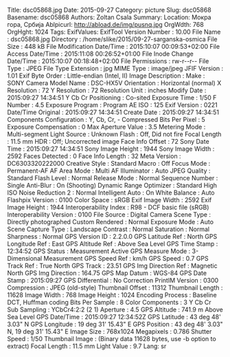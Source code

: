 Title: dsc05868.jpg
Date: 2015-09-27
Category: picture
Slug: dsc05868
Basename: dsc05868
Authors: Zoltan Csala
Summary:
Location: Мокра гора, Србија
Ablpicurl: http://abload.de/img/pusnq.jpg
OrgWdth: 768
OrgHght: 1024
Tags:
ExifValues: ExifTool Version Number : 10.00
            File Name : dsc05868.jpg
            Directory : /home/slike/2015/09-27-sarganska-osmica
            File Size : 448 kB
            File Modification Date/Time : 2015:10:07 00:09:53+02:00
            File Access Date/Time : 2015:11:08 00:26:52+01:00
            File Inode Change Date/Time : 2015:10:07 00:18:48+02:00
            File Permissions : rw-r--r--
            File Type : JPEG
            File Type Extension : jpg
            MIME Type : image/jpeg
            JFIF Version : 1.01
            Exif Byte Order : Little-endian (Intel, II)
            Image Description :
            Make : SONY
            Camera Model Name : DSC-HX5V
            Orientation : Horizontal (normal)
            X Resolution : 72
            Y Resolution : 72
            Resolution Unit : inches
            Modify Date : 2015:09:27 14:34:51
            Y Cb Cr Positioning : Co-sited
            Exposure Time : 1/50
            F Number : 4.5
            Exposure Program : Program AE
            ISO : 125
            Exif Version : 0221
            Date/Time Original : 2015:09:27 14:34:51
            Create Date : 2015:09:27 14:34:51
            Components Configuration : Y, Cb, Cr, -
            Compressed Bits Per Pixel : 5
            Exposure Compensation : 0
            Max Aperture Value : 3.5
            Metering Mode : Multi-segment
            Light Source : Unknown
            Flash : Off, Did not fire
            Focal Length : 11.5 mm
            HDR : Off; Uncorrected image
            Face Info Offset : 72
            Sony Date Time : 2015:09:27 14:34:51
            Sony Image Height : 1944
            Sony Image Width : 2592
            Faces Detected : 0
            Face Info Length : 32
            Meta Version : DC6303320222000
            Creative Style : Standard
            Macro : Off
            Focus Mode : Permanent-AF
            AF Area Mode : Multi
            AF Illuminator : Auto
            JPEG Quality : Standard
            Flash Level : Normal
            Release Mode : Normal
            Sequence Number : Single
            Anti-Blur : On (Shooting)
            Dynamic Range Optimizer : Standard
            High ISO Noise Reduction 2 : Normal
            Intelligent Auto : On
            White Balance : Auto
            Flashpix Version : 0100
            Color Space : sRGB
            Exif Image Width : 2592
            Exif Image Height : 1944
            Interoperability Index : R98 - DCF basic file (sRGB)
            Interoperability Version : 0100
            File Source : Digital Camera
            Scene Type : Directly photographed
            Custom Rendered : Normal
            Exposure Mode : Auto
            Scene Capture Type : Landscape
            Contrast : Normal
            Saturation : Normal
            Sharpness : Normal
            GPS Version ID : 2.2.0.0
            GPS Latitude Ref : North
            GPS Longitude Ref : East
            GPS Altitude Ref : Above Sea Level
            GPS Time Stamp : 12:34:52
            GPS Status : Measurement Active
            GPS Measure Mode : 3-Dimensional Measurement
            GPS Speed Ref : km/h
            GPS Speed : 0.7
            GPS Track Ref : True North
            GPS Track : 23.51
            GPS Img Direction Ref : Magnetic North
            GPS Img Direction : 164.75
            GPS Map Datum : WGS-84
            GPS Date Stamp : 2015:09:27
            GPS Differential : No Correction
            PrintIM Version : 0300
            Compression : JPEG (old-style)
            Thumbnail Offset : 11312
            Thumbnail Length : 11628
            Image Width : 768
            Image Height : 1024
            Encoding Process : Baseline DCT, Huffman coding
            Bits Per Sample : 8
            Color Components : 3
            Y Cb Cr Sub Sampling : YCbCr4:2:2 (2 1)
            Aperture : 4.5
            GPS Altitude : 741.9 m Above Sea Level
            GPS Date/Time : 2015:09:27 12:34:52Z
            GPS Latitude : 43 deg 48' 3.03" N
            GPS Longitude : 19 deg 31' 15.43" E
            GPS Position : 43 deg 48' 3.03" N, 19 deg 31' 15.43" E
            Image Size : 768x1024
            Megapixels : 0.786
            Shutter Speed : 1/50
            Thumbnail Image : (Binary data 11628 bytes, use -b option to extract)
            Focal Length : 11.5 mm
            Light Value : 9.7
Lang: sr

